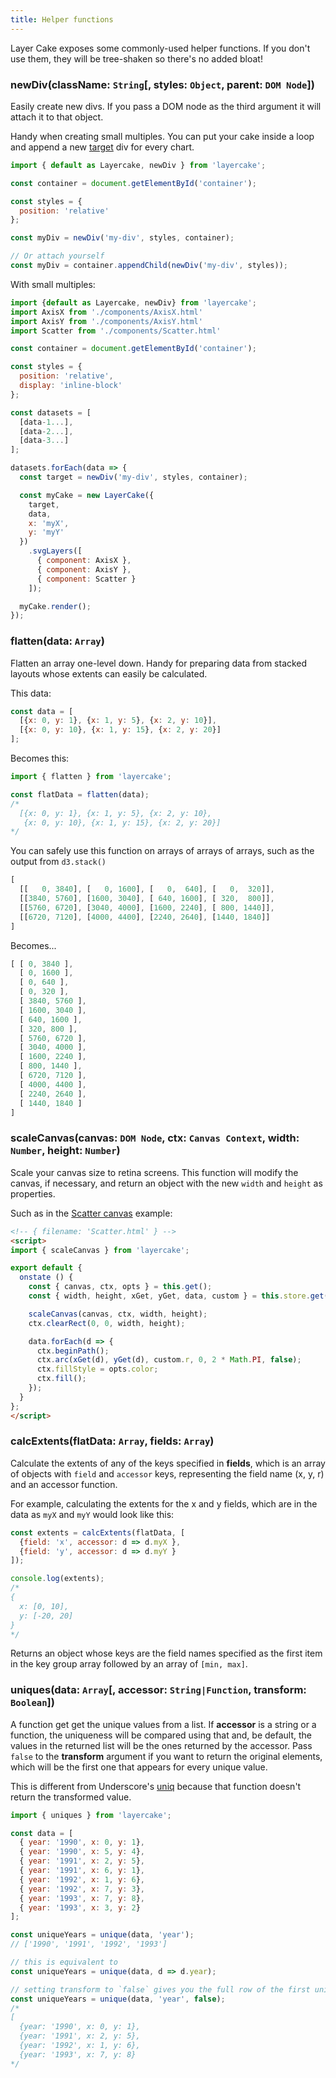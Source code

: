 ```yaml
---
title: Helper functions
---
```


Layer Cake exposes some commonly-used helper functions. If you don't use them, they will be tree-shaken so there's no added bloat!

### newDiv(className: `String`[, styles: `Object`, parent: `DOM Node`])

Easily create new divs. If you pass a DOM node as the third argument it will attach it to that object.

Handy when creating small multiples. You can put your cake inside a loop and append a new [target](#target) div for every chart.

```js
import { default as Layercake, newDiv } from 'layercake';

const container = document.getElementById('container');

const styles = {
  position: 'relative'
};

const myDiv = newDiv('my-div', styles, container);

// Or attach yourself
const myDiv = container.appendChild(newDiv('my-div', styles));
```

With small multiples:

```js
import {default as Layercake, newDiv} from 'layercake';
import AxisX from './components/AxisX.html'
import AxisY from './components/AxisY.html'
import Scatter from './components/Scatter.html'

const container = document.getElementById('container');

const styles = {
  position: 'relative',
  display: 'inline-block'
};

const datasets = [
  [data-1...],
  [data-2...],
  [data-3...]
];

datasets.forEach(data => {
  const target = newDiv('my-div', styles, container);

  const myCake = new LayerCake({
    target,
    data,
    x: 'myX',
    y: 'myY'
  })
    .svgLayers([
      { component: AxisX },
      { component: AxisY },
      { component: Scatter }
    ]);

  myCake.render();
});
```

### flatten(data: `Array`)

Flatten an array one-level down. Handy for preparing data from stacked layouts whose extents can easily be calculated.

This data:

```js
const data = [
  [{x: 0, y: 1}, {x: 1, y: 5}, {x: 2, y: 10}],
  [{x: 0, y: 10}, {x: 1, y: 15}, {x: 2, y: 20}]
];
```

Becomes this:

```js
import { flatten } from 'layercake';

const flatData = flatten(data);
/*
  [{x: 0, y: 1}, {x: 1, y: 5}, {x: 2, y: 10},
   {x: 0, y: 10}, {x: 1, y: 15}, {x: 2, y: 20}]
*/
```

You can safely use this function on arrays of arrays of arrays, such as the output from `d3.stack()`

```js
[
  [[   0, 3840], [   0, 1600], [   0,  640], [   0,  320]],
  [[3840, 5760], [1600, 3040], [ 640, 1600], [ 320,  800]],
  [[5760, 6720], [3040, 4000], [1600, 2240], [ 800, 1440]],
  [[6720, 7120], [4000, 4400], [2240, 2640], [1440, 1840]]
]
```

Becomes...

```js
[ [ 0, 3840 ],
  [ 0, 1600 ],
  [ 0, 640 ],
  [ 0, 320 ],
  [ 3840, 5760 ],
  [ 1600, 3040 ],
  [ 640, 1600 ],
  [ 320, 800 ],
  [ 5760, 6720 ],
  [ 3040, 4000 ],
  [ 1600, 2240 ],
  [ 800, 1440 ],
  [ 6720, 7120 ],
  [ 4000, 4400 ],
  [ 2240, 2640 ],
  [ 1440, 1840 ]
]
```

### scaleCanvas(canvas: `DOM Node`, ctx: `Canvas Context`, width: `Number`, height: `Number`)

Scale your canvas size to retina screens. This function will modify the canvas, if necessary, and return an object with the new `width` and `height` as properties.

Such as in the [Scatter canvas](/examples/Scatter) example:

```html
<!-- { filename: 'Scatter.html' } -->
<script>
import { scaleCanvas } from 'layercake';

export default {
  onstate () {
    const { canvas, ctx, opts } = this.get();
    const { width, height, xGet, yGet, data, custom } = this.store.get();

    scaleCanvas(canvas, ctx, width, height);
    ctx.clearRect(0, 0, width, height);

    data.forEach(d => {
      ctx.beginPath();
      ctx.arc(xGet(d), yGet(d), custom.r, 0, 2 * Math.PI, false);
      ctx.fillStyle = opts.color;
      ctx.fill();
    });
  }
};
</script>
```

### calcExtents(flatData: `Array`, fields: `Array`)

Calculate the extents of any of the keys specified in **fields**, which is an array of objects with `field` and `accessor` keys, representing the field name (x, y, r) and an accessor function.

For example, calculating the extents for the x and y fields, which are in the data as `myX` and `myY` would look like this:

```js
const extents = calcExtents(flatData, [
  {field: 'x', accessor: d => d.myX },
  {field: 'y', accessor: d => d.myY }
]);

console.log(extents);
/*
{
  x: [0, 10],
  y: [-20, 20]
}
*/
```

Returns an object whose keys are the field names specified as the first item in the key group array followed by an array of `[min, max]`.

### uniques(data: `Array`[, accessor: `String|Function`, transform: `Boolean`])

A function get get the unique values from a list. If **accessor** is a string or a function, the uniqueness will be compared using that and, be default, the values in the returned list will be the ones returned by the accessor. Pass `false` to the **transform** argument if you want to return the original elements, which will be the first one that appears for every unique value.

This is different from Underscore's [uniq](https://underscorejs.org/#uniq) because that function doesn't return the transformed value.

```js
import { uniques } from 'layercake';

const data = [
  { year: '1990', x: 0, y: 1},
  { year: '1990', x: 5, y: 4},
  { year: '1991', x: 2, y: 5},
  { year: '1991', x: 6, y: 1},
  { year: '1992', x: 1, y: 6},
  { year: '1992', x: 7, y: 3},
  { year: '1993', x: 7, y: 8},
  { year: '1993', x: 3, y: 2}
];

const uniqueYears = unique(data, 'year');
// ['1990', '1991', '1992', '1993']

// this is equivalent to
const uniqueYears = unique(data, d => d.year);

// setting transform to `false` gives you the full row of the first unique element
const uniqueYears = unique(data, 'year', false);
/*
[
  {year: '1990', x: 0, y: 1},
  {year: '1991', x: 2, y: 5},
  {year: '1992', x: 1, y: 6},
  {year: '1993', x: 7, y: 8}
*/
```
